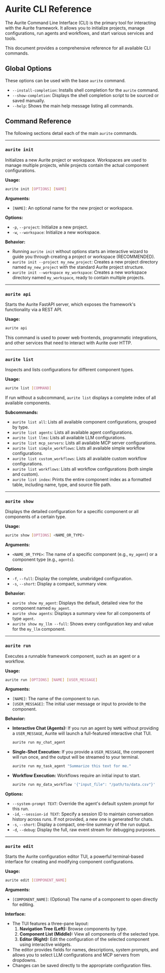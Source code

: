 # Aurite CLI Reference

The Aurite Command Line Interface (CLI) is the primary tool for interacting with the Aurite framework. It allows you to initialize projects, manage configurations, run agents and workflows, and start various services and tools.

This document provides a comprehensive reference for all available CLI commands.

## Global Options

These options can be used with the base `aurite` command.

-   `--install-completion`: Installs shell completion for the `aurite` command.
-   `--show-completion`: Displays the shell completion script to be sourced or saved manually.
-   `--help`: Shows the main help message listing all commands.

## Command Reference

The following sections detail each of the main `aurite` commands.

---

### `aurite init`

Initializes a new Aurite project or workspace. Workspaces are used to manage multiple projects, while projects contain the actual component configurations.

**Usage:**

```bash
aurite init [OPTIONS] [NAME]
```

**Arguments:**

-   `[NAME]`: An optional name for the new project or workspace.

**Options:**

-   `-p`, `--project`: Initialize a new project.
-   `-w`, `--workspace`: Initialize a new workspace.

**Behavior:**

-   Running `aurite init` without options starts an interactive wizard to guide you through creating a project or workspace (RECOMMENDED).
-   `aurite init --project my_new_project`: Creates a new project directory named `my_new_project` with the standard Aurite project structure.
-   `aurite init --workspace my_workspace`: Creates a new workspace directory named `my_workspace`, ready to contain multiple projects.

---

### `aurite api`

Starts the Aurite FastAPI server, which exposes the framework's functionality via a REST API.

**Usage:**

```bash
aurite api
```

This command is used to power web frontends, programmatic integrations, and other services that need to interact with Aurite over HTTP.

---

### `aurite list`

Inspects and lists configurations for different component types.

**Usage:**

```bash
aurite list [COMMAND]
```

If run without a subcommand, `aurite list` displays a complete index of all available components.

**Subcommands:**

-   `aurite list all`: Lists all available component configurations, grouped by type.
-   `aurite list agents`: Lists all available agent configurations.
-   `aurite list llms`: Lists all available LLM configurations.
-   `aurite list mcp_servers`: Lists all available MCP server configurations.
-   `aurite list simple_workflows`: Lists all available simple workflow configurations.
-   `aurite list custom_workflows`: Lists all available custom workflow configurations.
-   `aurite list workflows`: Lists all workflow configurations (both simple and custom).
-   `aurite list index`: Prints the entire component index as a formatted table, including name, type, and source file path.

---

### `aurite show`

Displays the detailed configuration for a specific component or all components of a certain type.

**Usage:**

```bash
aurite show [OPTIONS] <NAME_OR_TYPE>
```

**Arguments:**

-   `<NAME_OR_TYPE>`: The name of a specific component (e.g., `my_agent`) or a component type (e.g., `agents`).

**Options:**

-   `-f`, `--full`: Display the complete, unabridged configuration.
-   `-s`, `--short`: Display a compact, summary view.

**Behavior:**

-   `aurite show my_agent`: Displays the default, detailed view for the component named `my_agent`.
-   `aurite show agents`: Displays a summary view for all components of type `agent`.
-   `aurite show my_llm --full`: Shows every configuration key and value for the `my_llm` component.

---

### `aurite run`

Executes a runnable framework component, such as an agent or a workflow.

**Usage:**

```bash
aurite run [OPTIONS] [NAME] [USER_MESSAGE]
```

**Arguments:**

-   `[NAME]`: The name of the component to run.
-   `[USER_MESSAGE]`: The initial user message or input to provide to the component.

**Behavior:**

-   **Interactive Chat (Agents):** If you run an agent by `NAME` without providing a `USER_MESSAGE`, Aurite will launch a full-featured interactive chat TUI.
    ```bash
    aurite run my_chat_agent
    ```
-   **Single-Shot Execution:** If you provide a `USER_MESSAGE`, the component will run once, and the output will be streamed to your terminal.
    ```bash
    aurite run my_task_agent "Summarize this text for me."
    ```
-   **Workflow Execution:** Workflows require an initial input to start.
    ```bash
    aurite run my_data_workflow '{"input_file": "/path/to/data.csv"}'
    ```

**Options:**

-   `--system-prompt TEXT`: Override the agent's default system prompt for this run.
-   `-id`, `--session-id TEXT`: Specify a session ID to maintain conversation history across runs. If not provided, a new one is generated for chats.
-   `-s`, `--short`: Display a compact, one-line summary of the run output.
-   `-d`, `--debug`: Display the full, raw event stream for debugging purposes.

---

### `aurite edit`

Starts the Aurite configuration editor TUI, a powerful terminal-based interface for creating and modifying component configurations.

**Usage:**

```bash
aurite edit [COMPONENT_NAME]
```

**Arguments:**

-   `[COMPONENT_NAME]`: (Optional) The name of a component to open directly for editing.

**Interface:**

-   The TUI features a three-pane layout:
    1.  **Navigation Tree (Left):** Browse components by type.
    2.  **Component List (Middle):** View all components of the selected type.
    3.  **Editor (Right):** Edit the configuration of the selected component using interactive widgets.
-   The editor provides fields for names, descriptions, system prompts, and allows you to select LLM configurations and MCP servers from dropdowns.
-   Changes can be saved directly to the appropriate configuration files.
